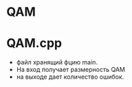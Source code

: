 # QAM

# QAM.cpp 
- файл хранящий фцию main.
- На вход получает размерность QAM
- на выходе дает количество ошибок.
